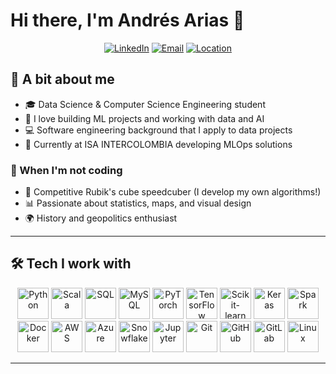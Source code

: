 # Hi there, I'm Andrés Arias 👋

<div align="center">
  
[![LinkedIn](https://img.shields.io/badge/LinkedIn-Connect-blue?style=for-the-badge&logo=linkedin)](https://www.linkedin.com/in/andrés-arias-medina)
[![Email](https://img.shields.io/badge/Email-Contact-red?style=for-the-badge&logo=gmail)](mailto:andresariasmedina@hotmail.com)
[![Location](https://img.shields.io/badge/Location-Medellín,_Colombia-green?style=for-the-badge&logo=googlemaps)](https://www.google.com/maps/place/Medellín)

</div>

## 💭 A bit about me

- 🎓 Data Science & Computer Science Engineering student
- 🤖 I love building ML projects and working with data and AI
- 💻 Software engineering background that I apply to data projects
- 🔧 Currently at ISA INTERCOLOMBIA developing MLOps solutions

### 🎲 When I'm not coding

- 🧩 Competitive Rubik's cube speedcuber (I develop my own algorithms!)
- 📊 Passionate about statistics, maps, and visual design
- 🌍 History and geopolitics enthusiast 

---

## 🛠️ Tech I work with

<p align="center">
  <img src="https://cdn.jsdelivr.net/gh/devicons/devicon/icons/python/python-original.svg" alt="Python" width="50" height="50"/>
  <img src="https://cdn.jsdelivr.net/gh/devicons/devicon/icons/scala/scala-original.svg" alt="Scala" width="50" height="50"/>
  <img src="https://cdn.jsdelivr.net/gh/devicons/devicon/icons/postgresql/postgresql-original.svg" alt="SQL" width="50" height="50"/>
  <img src="https://cdn.jsdelivr.net/gh/devicons/devicon/icons/mysql/mysql-original.svg" alt="MySQL" width="50" height="50"/>
  <img src="https://cdn.jsdelivr.net/gh/devicons/devicon/icons/pytorch/pytorch-original.svg" alt="PyTorch" width="50" height="50"/>
  <img src="https://cdn.jsdelivr.net/gh/devicons/devicon/icons/tensorflow/tensorflow-original.svg" alt="TensorFlow" width="50" height="50"/>
  <img src="https://cdn.jsdelivr.net/gh/devicons/devicon/icons/scikitlearn/scikitlearn-original.svg" alt="Scikit-learn" width="50" height="50"/>
  <img src="https://cdn.jsdelivr.net/gh/devicons/devicon/icons/keras/keras-original.svg" alt="Keras" width="50" height="50"/>
  <img src="https://www.vectorlogo.zone/logos/apache_spark/apache_spark-icon.svg" alt="Spark" width="50" height="50"/>
  <img src="https://cdn.jsdelivr.net/gh/devicons/devicon/icons/docker/docker-original.svg" alt="Docker" width="50" height="50"/>
  <img src="https://cdn.jsdelivr.net/gh/devicons/devicon/icons/amazonwebservices/amazonwebservices-original-wordmark.svg" alt="AWS" width="50" height="50"/>
  <img src="https://cdn.jsdelivr.net/gh/devicons/devicon/icons/azure/azure-original.svg" alt="Azure" width="50" height="50"/>
  <img src="https://www.vectorlogo.zone/logos/snowflake/snowflake-icon.svg" alt="Snowflake" width="50" height="50"/>
  <img src="https://cdn.jsdelivr.net/gh/devicons/devicon/icons/jupyter/jupyter-original.svg" alt="Jupyter" width="50" height="50"/>
  <img src="https://cdn.jsdelivr.net/gh/devicons/devicon/icons/git/git-original.svg" alt="Git" width="50" height="50"/>
  <img src="https://cdn.jsdelivr.net/gh/devicons/devicon/icons/github/github-original.svg" alt="GitHub" width="50" height="50"/>
  <img src="https://cdn.jsdelivr.net/gh/devicons/devicon/icons/gitlab/gitlab-original.svg" alt="GitLab" width="50" height="50"/>
  <img src="https://cdn.jsdelivr.net/gh/devicons/devicon/icons/linux/linux-original.svg" alt="Linux" width="50" height="50"/>
</p>

---
</div>
